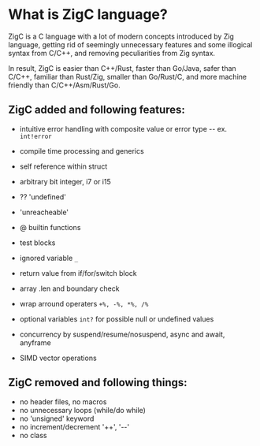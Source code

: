 
# What is ZigC language?
  
ZigC is a C language with a lot of modern concepts introduced by Zig language, getting rid of seemingly unnecessary features and some illogical syntax from C/C++, and removing peculiarities from Zig syntax. 
  
In result, ZigC is easier than C++/Rust, faster than Go/Java, safer than C/C++, familiar than Rust/Zig, smaller than Go/Rust/C, and more machine friendly than C/C++/Asm/Rust/Go.
  
## ZigC added and following features:
  
* intuitive error handling with composite value or error type -- ex. `int!error`
* compile time processing and generics
* self reference within struct
* arbitrary bit integer, i7 or i15
* ?? 'undefined'
* 'unreacheable'
* @ builtin functions
* test blocks
* ignored variable `_`
  
* return value from if/for/switch block
* array .len and boundary check
* wrap arround operaters `+%, -%, *%, /%`
* optional variables `int?` for possible null or undefined values
* concurrency by suspend/resume/nosuspend, async and await, anyframe
* SIMD vector operations
  
## ZigC removed and following things:
  
* no header files, no macros
* no unnecessary loops (while/do while)
* no 'unsigned' keyword
* no increment/decrement '++', '--'
* no class

